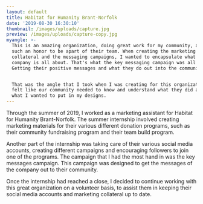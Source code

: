 ```yaml
---
layout: default
title: Habitat for Humanity Brant-Norfolk
date: '2019-08-30 16:30:10'
thumbnail: /images/uploads/capture.jpg
preview: /images/uploads/capture-copy.jpg
myangle: >-
  This is an amazing organization, doing great work for my community, and it was
  such an honor to be apart of their team. When creating the marketing
  collateral and the messaging campaigns, I wanted to encapsulate what this
  company is all about. That's what the key messaging campaign was all about.
  Getting their positive messages and what they do out into the community. 


  That was the angle that I took when I was creating for this organization. I
  felt like our community needed to know and understand what they did and that's
  what I wanted to put in my designs.
---
```

Through the summer of 2019, I worked as a marketing assistant for Habitat for Humanity Brant-Norfolk. The summer internship involved creating marketing materials for their various different donation programs, such as their community fundraising program and their team build program. 

Another part of the internship was taking care of their various social media accounts, creating different campaigns and encouraging followers to join one of the programs. The campaign that I had the most hand in was the key messages campaign. This campaign was designed to get the messages of the company out to their community. 

Once the internship had reached a close, I decided to continue working with this great organization on a volunteer basis, to assist them in keeping their social media accounts and marketing collateral up to date.

